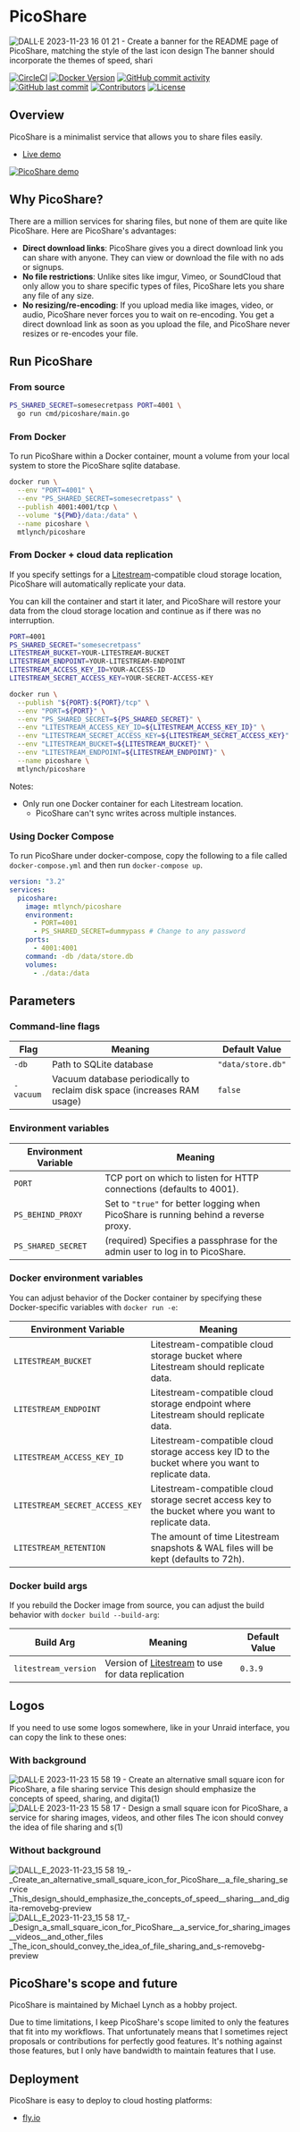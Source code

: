 # PicoShare

![DALL·E 2023-11-23 16 01 21 - Create a banner for the README page of PicoShare, matching the style of the last icon design  The banner should incorporate the themes of speed, shari](https://github.com/mtlynch/picoshare/assets/2109178/d36081fa-e447-43c1-97c4-e30f093114db)

[![CircleCI](https://circleci.com/gh/mtlynch/picoshare.svg?style=svg)](https://circleci.com/gh/mtlynch/picoshare)
[![Docker Version](https://img.shields.io/docker/v/mtlynch/picoshare?sort=semver&maxAge=86400)](https://hub.docker.com/r/mtlynch/picoshare/)
[![GitHub commit activity](https://img.shields.io/github/commit-activity/m/mtlynch/picoshare)](https://github.com/mtlynch/picoshare/commits/master)
[![GitHub last commit](https://img.shields.io/github/last-commit/mtlynch/picoshare)](https://github.com/mtlynch/picoshare/commits/master)
[![Contributors](https://img.shields.io/github/contributors/mtlynch/picoshare)](https://github.com/mtlynch/picoshare/graphs/contributors)
[![License](http://img.shields.io/:license-agpl-blue.svg?style=flat-square)](LICENSE)

## Overview

PicoShare is a minimalist service that allows you to share files easily.

- [Live demo](https://demo.pico.rocks)

[![PicoShare demo](https://raw.githubusercontent.com/mtlynch/picoshare/master/docs/readme-assets/demo.gif)](https://raw.githubusercontent.com/mtlynch/picoshare/master/docs/readme-assets/demo-full.gif)

## Why PicoShare?

There are a million services for sharing files, but none of them are quite like PicoShare. Here are PicoShare's advantages:

- **Direct download links**: PicoShare gives you a direct download link you can share with anyone. They can view or download the file with no ads or signups.
- **No file restrictions**: Unlike sites like imgur, Vimeo, or SoundCloud that only allow you to share specific types of files, PicoShare lets you share any file of any size.
- **No resizing/re-encoding**: If you upload media like images, video, or audio, PicoShare never forces you to wait on re-encoding. You get a direct download link as soon as you upload the file, and PicoShare never resizes or re-encodes your file.

## Run PicoShare

### From source

```bash
PS_SHARED_SECRET=somesecretpass PORT=4001 \
  go run cmd/picoshare/main.go
```

### From Docker

To run PicoShare within a Docker container, mount a volume from your local system to store the PicoShare sqlite database.

```bash
docker run \
  --env "PORT=4001" \
  --env "PS_SHARED_SECRET=somesecretpass" \
  --publish 4001:4001/tcp \
  --volume "${PWD}/data:/data" \
  --name picoshare \
  mtlynch/picoshare
```

### From Docker + cloud data replication

If you specify settings for a [Litestream](https://litestream.io/)-compatible cloud storage location, PicoShare will automatically replicate your data.

You can kill the container and start it later, and PicoShare will restore your data from the cloud storage location and continue as if there was no interruption.

```bash
PORT=4001
PS_SHARED_SECRET="somesecretpass"
LITESTREAM_BUCKET=YOUR-LITESTREAM-BUCKET
LITESTREAM_ENDPOINT=YOUR-LITESTREAM-ENDPOINT
LITESTREAM_ACCESS_KEY_ID=YOUR-ACCESS-ID
LITESTREAM_SECRET_ACCESS_KEY=YOUR-SECRET-ACCESS-KEY

docker run \
  --publish "${PORT}:${PORT}/tcp" \
  --env "PORT=${PORT}" \
  --env "PS_SHARED_SECRET=${PS_SHARED_SECRET}" \
  --env "LITESTREAM_ACCESS_KEY_ID=${LITESTREAM_ACCESS_KEY_ID}" \
  --env "LITESTREAM_SECRET_ACCESS_KEY=${LITESTREAM_SECRET_ACCESS_KEY}" \
  --env "LITESTREAM_BUCKET=${LITESTREAM_BUCKET}" \
  --env "LITESTREAM_ENDPOINT=${LITESTREAM_ENDPOINT}" \
  --name picoshare \
  mtlynch/picoshare
```

Notes:

- Only run one Docker container for each Litestream location.
  - PicoShare can't sync writes across multiple instances.

### Using Docker Compose

To run PicoShare under docker-compose, copy the following to a file called `docker-compose.yml` and then run `docker-compose up`.

```yaml
version: "3.2"
services:
  picoshare:
    image: mtlynch/picoshare
    environment:
      - PORT=4001
      - PS_SHARED_SECRET=dummypass # Change to any password
    ports:
      - 4001:4001
    command: -db /data/store.db
    volumes:
      - ./data:/data
```

## Parameters

### Command-line flags

| Flag      | Meaning                                                                  | Default Value     |
| --------- | ------------------------------------------------------------------------ | ----------------- |
| `-db`     | Path to SQLite database                                                  | `"data/store.db"` |
| `-vacuum` | Vacuum database periodically to reclaim disk space (increases RAM usage) | `false`           |

### Environment variables

| Environment Variable | Meaning                                                                              |
| -------------------- | ------------------------------------------------------------------------------------ |
| `PORT`               | TCP port on which to listen for HTTP connections (defaults to 4001).                 |
| `PS_BEHIND_PROXY`    | Set to `"true"` for better logging when PicoShare is running behind a reverse proxy. |
| `PS_SHARED_SECRET`   | (required) Specifies a passphrase for the admin user to log in to PicoShare.         |

### Docker environment variables

You can adjust behavior of the Docker container by specifying these Docker-specific variables with `docker run -e`:

| Environment Variable           | Meaning                                                                                               |
| ------------------------------ | ----------------------------------------------------------------------------------------------------- |
| `LITESTREAM_BUCKET`            | Litestream-compatible cloud storage bucket where Litestream should replicate data.                    |
| `LITESTREAM_ENDPOINT`          | Litestream-compatible cloud storage endpoint where Litestream should replicate data.                  |
| `LITESTREAM_ACCESS_KEY_ID`     | Litestream-compatible cloud storage access key ID to the bucket where you want to replicate data.     |
| `LITESTREAM_SECRET_ACCESS_KEY` | Litestream-compatible cloud storage secret access key to the bucket where you want to replicate data. |
| `LITESTREAM_RETENTION`         | The amount of time Litestream snapshots & WAL files will be kept (defaults to 72h).                   |

### Docker build args

If you rebuild the Docker image from source, you can adjust the build behavior with `docker build --build-arg`:

| Build Arg            | Meaning                                                                     | Default Value |
| -------------------- | --------------------------------------------------------------------------- | ------------- |
| `litestream_version` | Version of [Litestream](https://litestream.io/) to use for data replication | `0.3.9`       |

## Logos

If you need to use some logos somewhere, like in your Unraid interface, you can copy the link to these ones:

### With background

![DALL·E 2023-11-23 15 58 19 - Create an alternative small square icon for PicoShare, a file sharing service  This design should emphasize the concepts of speed, sharing, and digita(1)](https://github.com/mtlynch/picoshare/assets/2109178/70e11225-a025-4040-bbb8-761b2def2598)
![DALL·E 2023-11-23 15 58 17 - Design a small square icon for PicoShare, a service for sharing images, videos, and other files  The icon should convey the idea of file sharing and s(1)](https://github.com/mtlynch/picoshare/assets/2109178/cdc1186c-498b-4fcb-ab20-eeaae0c721ca)

### Without background

![DALL_E_2023-11-23_15 58 19_-_Create_an_alternative_small_square_icon_for_PicoShare__a_file_sharing_service _This_design_should_emphasize_the_concepts_of_speed__sharing__and_digita-removebg-preview](https://github.com/VictorBersy/picoshare/assets/2109178/7cb33ee2-1600-48ce-935e-f7f6beb34fd3)
![DALL_E_2023-11-23_15 58 17_-_Design_a_small_square_icon_for_PicoShare__a_service_for_sharing_images__videos__and_other_files _The_icon_should_convey_the_idea_of_file_sharing_and_s-removebg-preview](https://github.com/VictorBersy/picoshare/assets/2109178/15b6dd81-668c-4a86-83bc-2a92f5107072)

## PicoShare's scope and future

PicoShare is maintained by Michael Lynch as a hobby project.

Due to time limitations, I keep PicoShare's scope limited to only the features that fit into my workflows. That unfortunately means that I sometimes reject proposals or contributions for perfectly good features. It's nothing against those features, but I only have bandwidth to maintain features that I use.

## Deployment

PicoShare is easy to deploy to cloud hosting platforms:

- [fly.io](docs/deployment/fly.io.md)
